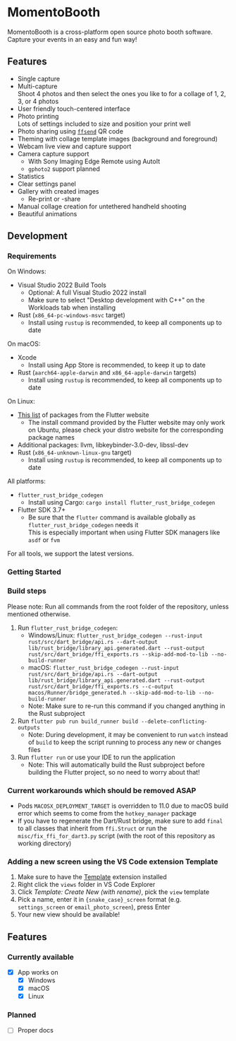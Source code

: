 # MomentoBooth
MomentoBooth is a cross-platform open source photo booth software. Capture your events in an easy and fun way!

## Features
* Single capture
* Multi-capture  
  Shoot 4 photos and then select the ones you like to for a collage of 1, 2, 3, or 4 photos
* User friendly touch-centered interface
* Photo printing  
  Lots of settings included to size and position your print well
* Photo sharing using [`ffsend`](https://github.com/timvisee/ffsend) QR code
* Theming with collage template images (background and foreground)
* Webcam live view and capture support
* Camera capture support
  * With Sony Imaging Edge Remote using AutoIt
  * `gphoto2` support planned
* Statistics
* Clear settings panel
* Gallery with created images
  * Re-print or -share
* Manual collage creation for untethered handheld shooting
* Beautiful animations

## Development

### Requirements

On Windows:
- Visual Studio 2022 Build Tools
  - Optional: A full Visual Studio 2022 install
  - Make sure to select "Desktop development with C++" on the Workloads tab when installing
- Rust (`x86_64-pc-windows-msvc` target)
  - Install using `rustup` is recommended, to keep all components up to date

On macOS:
- Xcode
  - Install using App Store is recommended, to keep it up to date
- Rust (`aarch64-apple-darwin` and `x86_64-apple-darwin` targets)
  - Install using `rustup` is recommended, to keep all components up to date

On Linux:
- [This list](https://docs.flutter.dev/get-started/install/linux#additional-linux-requirements) of packages from the Flutter website
  - The install command provided by the Flutter website may only work on Ubuntu, please check your distro website for the corresponding package names
- Additional packages: llvm, libkeybinder-3.0-dev, libssl-dev
- Rust (`x86_64-unknown-linux-gnu` target)
  - Install using `rustup` is recommended, to keep all components up to date

All platforms:
- `flutter_rust_bridge_codegen`
  - Install using Cargo: `cargo install flutter_rust_bridge_codegen`
- Flutter SDK 3.7+
  - Be sure that the `flutter` command is available globally as `flutter_rust_bridge_codegen` needs it\
    This is especially important when using Flutter SDK managers like `asdf` or `fvm`

For all tools, we support the latest versions.

### Getting Started

### Build steps

Please note: Run all commands from the root folder of the repository, unless mentioned otherwise.

1. Run `flutter_rust_bridge_codegen`:
    - Windows/Linux: `flutter_rust_bridge_codegen --rust-input rust/src/dart_bridge/api.rs --dart-output lib/rust_bridge/library_api.generated.dart --rust-output rust/src/dart_bridge/ffi_exports.rs --skip-add-mod-to-lib --no-build-runner`
    - macOS: `flutter_rust_bridge_codegen --rust-input rust/src/dart_bridge/api.rs --dart-output lib/rust_bridge/library_api.generated.dart --rust-output rust/src/dart_bridge/ffi_exports.rs --c-output macos/Runner/bridge_generated.h --skip-add-mod-to-lib --no-build-runner`
    - Note: Make sure to re-run this command if you changed anything in the Rust subproject
2. Run `flutter pub run build_runner build --delete-conflicting-outputs`
    - Note: During development, it may be convenient to run `watch` instead of `build` to keep the script running to process any new or changes files
3. Run `flutter run` or use your IDE to run the application
    - Note: This will automatically build the Rust subproject before building the Flutter project, so no need to worry about that!

### Current workarounds which should be removed ASAP

- Pods `MACOSX_DEPLOYMENT_TARGET` is overridden to 11.0 due to macOS build error which seems to come from the `hotkey_manager` package
- If you have to regenerate the Dart/Rust bridge, make sure to add `final` to all classes that inherit from `ffi.Struct` or run the `misc/fix_ffi_for_dart3.py` script (with the root of this repository as working directory)

### Adding a new screen using the VS Code extension Template

1. Make sure to have the [Template](https://marketplace.visualstudio.com/items?itemName=yongwoo.templateplate) extension installed
2. Right click the `views` folder in VS Code Explorer
3. Click _Template: Create New (with rename)_, pick the `view` template
4. Pick a name, enter it in `{snake_case}_screen` format (e.g. `settings_screen` or `email_photo_screen`), press Enter
5. Your new view should be available!

## Features

### Currently available

- [X] App works on
  - [X] Windows
  - [X] macOS
  - [X] Linux

### Planned

- [ ] Proper docs
